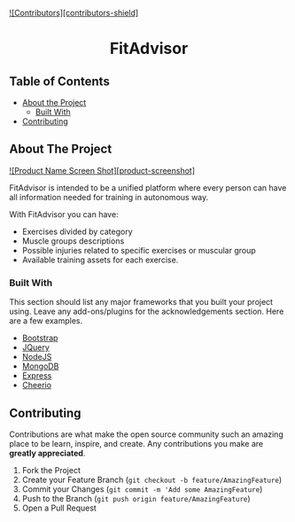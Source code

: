 <!-- PROJECT SHIELDS -->
[![Contributors][contributors-shield]]()

<p align="center">
  
  <h1 align="center">FitAdvisor</h1>

</p>

<!-- TABLE OF CONTENTS -->
## Table of Contents

* [About the Project](#about-the-project)
  * [Built With](#built-with)
* [Contributing](#contributing)


<!-- ABOUT THE PROJECT -->
## About The Project

[![Product Name Screen Shot][product-screenshot]](https://github.com/FranCali/Fit_Advisor/blob/master/public/media/FitAdvisorLogo.png)

FitAdvisor is intended to be a unified platform where every person can have all information needed for training in autonomous way.

With FitAdvisor you can have:
* Exercises divided by category
* Muscle groups descriptions
* Possible injuries related to specific exercises or muscular group
* Available training assets for each exercise.


### Built With
This section should list any major frameworks that you built your project using. Leave any add-ons/plugins for the acknowledgements section. Here are a few examples.
* [Bootstrap](https://getbootstrap.com)
* [JQuery](https://jquery.com)
* [NodeJS](https://nodejs.org)
* [MongoDB](https://mongodb.com)
* [Express](https://expressjs.com)
* [Cheerio](https://cheerio.js.org/)


<!-- CONTRIBUTING -->
## Contributing

Contributions are what make the open source community such an amazing place to be learn, inspire, and create. Any contributions you make are **greatly appreciated**.

1. Fork the Project
2. Create your Feature Branch (`git checkout -b feature/AmazingFeature`)
3. Commit your Changes (`git commit -m 'Add some AmazingFeature`)
4. Push to the Branch (`git push origin feature/AmazingFeature`)
5. Open a Pull Request

